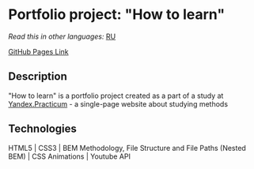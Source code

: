 # Portfolio project: "How to learn"

*Read this in other languages:* [RU](https://github.com/naumch1k/how-to-learn/blob/master/README.RU.md)

[GitHub Pages Link](https://yevbor.github.io/how-to-learn/)

## Description
"How to learn" is a portfolio project created as a part of a study at [Yandex.Practicum](https://practicum.yandex.com/web/ "Web Development Program") - a single-page website about studying methods

## Technologies
HTML5 | CSS3 | BEM Methodology, File Structure and File Paths (Nested BEM) | CSS Animations | Youtube API




